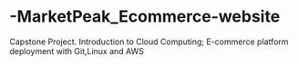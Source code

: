 # -MarketPeak_Ecommerce-website
Capstone Project. Introduction to Cloud Computing; E-commerce platform deployment with Git,Linux and AWS
